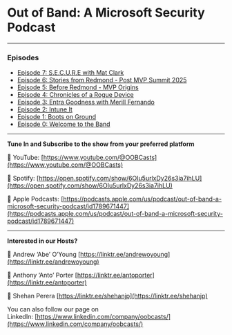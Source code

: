 # Out of Band: A Microsoft Security Podcast

---

### Episodes

- [Episode 7: S.E.C.U.R.E with Mat Clark](episode7.md)
- [Episode 6: Stories from Redmond - Post MVP Summit 2025](episode6.md)
- [Episode 5: Before Redmond - MVP Origins](episode5.md)
- [Episode 4: Chronicles of a Rogue Device](episode4.md)
- [Episode 3: Entra Goodness with Merill Fernando](episode3.md)
- [Episode 2: Intune It](episode2.md)
- [Episode 1: Boots on Ground](episode1.md)
- [Episode 0: Welcome to the Band](episode0.md)

---

**Tune In and Subscribe to the show from your preferred platform**

🔗 YouTube: [https://www.youtube.com/@OOBCasts](https://www.youtube.com/@OOBCasts) 

🔗 Spotify: [https://open.spotify.com/show/6OIu5urlxDy26s3ia7ihLU](https://open.spotify.com/show/6OIu5urlxDy26s3ia7ihLU) 

🔗 Apple Podcasts: [https://podcasts.apple.com/us/podcast/out-of-band-a-microsoft-security-podcast/id1789671447](https://podcasts.apple.com/us/podcast/out-of-band-a-microsoft-security-podcast/id1789671447)

---

**Interested in our Hosts?**

🔗 Andrew ‘Abe’ O’Young [https://linktr.ee/andrewoyoung](https://linktr.ee/andrewoyoung)

🔗 Anthony ‘Anto’ Porter [https://linktr.ee/antoporter](https://linktr.ee/antoporter)

🔗 Shehan Perera [https://linktr.ee/shehanjp](https://linktr.ee/shehanjp)

You can also follow our page on LinkedIn: [https://www.linkedin.com/company/oobcasts/](https://www.linkedin.com/company/oobcasts/)



